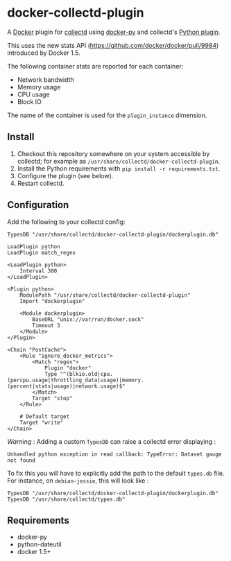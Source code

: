 # docker-collectd-plugin

A [Docker](http://docker.io) plugin for [collectd](http://collectd.org)
using [docker-py](https://github.com/docker/docker-py) and collectd's
[Python plugin](http://collectd.org/documentation/manpages/collectd-python.5.shtml).

This uses the new stats API (https://github.com/docker/docker/pull/9984)
introduced by Docker 1.5.

The following container stats are reported for each container:

* Network bandwidth
* Memory usage
* CPU usage
* Block IO

The name of the container is used for the `plugin_instance` dimension.

## Install

1. Checkout this repository somewhere on your system accessible by
   collectd; for example as
   `/usr/share/collectd/docker-collectd-plugin`.
1. Install the Python requirements with `pip install -r
   requirements.txt`.
1. Configure the plugin (see below).
1. Restart collectd.

## Configuration

Add the following to your collectd config:

```
TypesDB "/usr/share/collectd/docker-collectd-plugin/dockerplugin.db"

LoadPlugin python
LoadPlugin match_regex

<LoadPlugin python>
	Interval 300
</LoadPlugin>

<Plugin python>
	ModulePath "/usr/share/collectd/docker-collectd-plugin"
	Import "dockerplugin"

	<Module dockerplugin>
		BaseURL "unix://var/run/docker.sock"
		Timeout 3
	</Module>
</Plugin>

<Chain "PostCache">
	<Rule "ignore_docker_metrics">
		<Match "regex">
			Plugin "docker"
			Type "^(blkio.old|cpu.(percpu.usage|throttling_data|usage)|memory.(percent|stats|usage)|network.usage)$"
		</Match>
		Target "stop"
	</Rule>

	# Default target
	Target "write"
</Chain>
```

*Warning* : 
Adding a custom `TypesDB` can raise a collectd error displaying :
```
Unhandled python exception in read callback: TypeError: Dataset gauge not found
```
To fix this you will have to explicitly add the path to the default `types.db` file. For instance, on `debian-jessie`, this will look like :
```
TypesDB "/usr/share/collectd/docker-collectd-plugin/dockerplugin.db"
TypesDB "/usr/share/collectd/types.db"
```




## Requirements

* docker-py
* python-dateutil
* docker 1.5+
